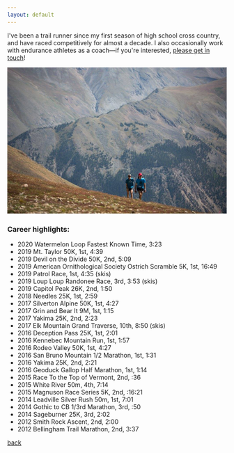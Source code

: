 ```yaml
---
layout: default
---
```


I've been a trail runner since my first season of high school cross country, and have raced competitively for almost a decade. I also occasionally work with endurance athletes as a coach—if you're interested, [please get in touch](mailto:ethanblinck@gmail.com)!

![racing](/images/racing2.jpg)

### Career highlights:

* 2020 Watermelon Loop Fastest Known Time, 3:23  
* 2019 Mt. Taylor 50K, 1st, 4:39  
* 2019 Devil on the Divide 50K, 2nd, 5:09    
* 2019 American Ornithological Society Ostrich Scramble 5K, 1st, 16:49   
* 2019 Patrol Race, 1st, 4:35 (skis)  
* 2019 Loup Loup Randonee Race, 3rd, 3:53 (skis)  
* 2019 Capitol Peak 26K, 2nd, 1:50  
* 2018 Needles 25K, 1st, 2:59  
* 2017 Silverton Alpine 50K, 1st, 4:27
* 2017 Grin and Bear It 9M, 1st, 1:15
* 2017 Yakima 25K, 2nd, 2:23  
* 2017 Elk Mountain Grand Traverse, 10th, 8:50 (skis)
* 2016 Deception Pass 25K, 1st, 2:01
* 2016 Kennebec Mountain Run, 1st, 1:57
* 2016 Rodeo Valley 50K, 1st, 4:27
* 2016 San Bruno Mountain 1/2 Marathon, 1st, 1:31
* 2016 Yakima 25K, 2nd, 2:21
* 2016 Geoduck Gallop Half Marathon, 1st, 1:14
* 2015 Race To the Top of Vermont, 2nd, :36
* 2015 White River 50m, 4th, 7:14
* 2015 Magnuson Race Series 5K, 2nd, :16:21
* 2014 Leadville Silver Rush 50m, 1st, 7:01
* 2014 Gothic to CB 1/3rd Marathon, 3rd, :50
* 2014 Sageburner 25K, 3rd, 2:02
* 2012 Smith Rock Ascent, 2nd, 2:00
* 2012 Bellingham Trail Marathon, 2nd, 3:37

[back](./)
